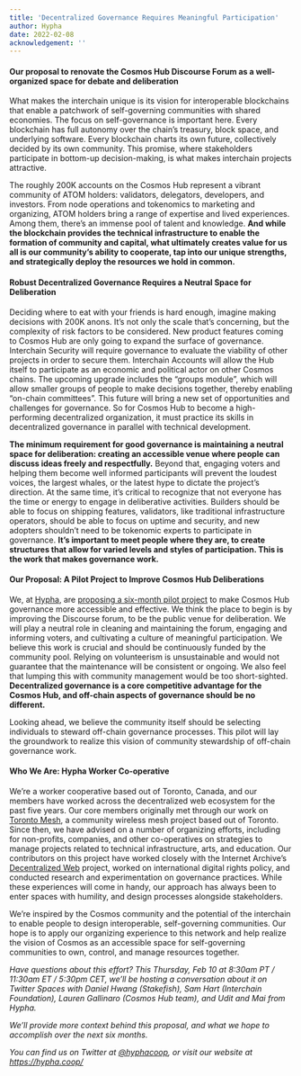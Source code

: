```yaml
---
title: 'Decentralized Governance Requires Meaningful Participation'
author: Hypha
date: 2022-02-08
acknowledgement: ''
---
```


#### Our proposal to renovate the Cosmos Hub Discourse Forum as a well-organized space for debate and deliberation

What makes the interchain unique is its vision for interoperable blockchains that enable a patchwork of self-governing communities with shared economies. The focus on self-governance is important here. Every blockchain has full autonomy over the chain’s treasury, block space, and underlying software. Every blockchain charts its own future, collectively decided by its own community. This promise, where stakeholders participate in bottom-up decision-making, is what makes interchain projects attractive.

The roughly 200K accounts on the Cosmos Hub represent a vibrant community of ATOM holders: validators, delegators, developers, and investors. From node operations and tokenomics to marketing and organizing, ATOM holders bring a range of expertise and lived experiences. Among them, there’s an immense pool of talent and knowledge. **And while the blockchain provides the technical infrastructure to enable the formation of community and capital, what ultimately creates value for us all is our community’s ability to cooperate, tap into our unique strengths, and strategically deploy the resources we hold in common.**

#### Robust Decentralized Governance Requires a Neutral Space for Deliberation 

Deciding where to eat with your friends is hard enough, imagine making decisions with 200K anons. It’s not only the scale that’s concerning, but the complexity of risk factors to be considered. New product features coming to Cosmos Hub are only going to expand the surface of governance. Interchain Security will require governance to evaluate the viability of other projects in order to secure them. Interchain Accounts will allow the Hub itself to participate as an economic and political actor on other Cosmos chains. The upcoming upgrade includes the “groups module”, which will allow smaller groups of people to make decisions together, thereby enabling “on-chain committees”. This future will bring a new set of opportunities and challenges for governance. So for Cosmos Hub to become a high-performing decentralized organization, it must practice its skills in decentralized governance in parallel with technical development.

**The minimum requirement for good governance is maintaining a neutral space for deliberation: creating an accessible venue where people can discuss ideas freely and respectfully.** Beyond that, engaging voters and helping them become well informed participants will prevent the loudest voices, the largest whales, or the latest hype to dictate the project’s direction. At the same time, it’s critical to recognize that not everyone has the time or energy to engage in deliberative activities. Builders should be able to focus on shipping features, validators, like traditional infrastructure operators, should be able to focus on uptime and security, and new adopters shouldn’t need to be tokenomic experts to participate in governance. **It’s important to meet people where they are, to create structures that allow for varied levels and styles of participation. This is the work that makes governance work.**

#### Our Proposal: A Pilot Project to Improve Cosmos Hub Deliberations

We, at [Hypha](https://hypha.coop), are [proposing a six-month pilot project](https://forum.cosmos.network/t/proposal-draft-use-the-forum-to-improve-governance-process/5530) to make Cosmos Hub governance more accessible and effective. We think the place to begin is by improving the Discourse forum, to be the public venue for deliberation. We will play a neutral role in cleaning and maintaining the forum, engaging and informing voters, and cultivating a culture of meaningful participation. We believe this work is crucial and should be continuously funded by the community pool. Relying on volunteerism is unsustainable and would not guarantee that the maintenance will be consistent or ongoing. We also feel that lumping this with community management would be too short-sighted. **Decentralized governance is a core competitive advantage for the Cosmos Hub, and off-chain aspects of governance should be no different.**

Looking ahead, we believe the community itself should be selecting individuals to steward off-chain governance processes. This pilot will lay the groundwork to realize this vision of community stewardship of off-chain governance work.

#### Who We Are: Hypha Worker Co-operative

We’re a worker cooperative based out of Toronto, Canada, and our members have worked across the decentralized web ecosystem for the past five years. Our core members originally met through our work on [Toronto Mesh](https://tomesh.net/), a community wireless mesh project based out of Toronto. Since then, we have advised on a number of organizing efforts, including for non-profits, companies, and other co-operatives on strategies to manage projects related to technical infrastructure, arts, and education. Our contributors on this project have worked closely with the Internet Archive’s [Decentralized Web](https://getdweb.net/) project, worked on international digital rights policy, and conducted research and experimentation on governance practices. While these experiences will come in handy, our approach has always been to enter spaces with humility, and design processes alongside stakeholders.

We’re inspired by the Cosmos community and the potential of the interchain to enable people to design interoperable, self-governing communities. Our hope is to apply our organizing experience to this network and help realize the vision of Cosmos as an accessible space for self-governing communities to own, control, and manage resources together.

*Have questions about this effort? This Thursday, Feb 10 at 8:30am PT / 11:30am ET / 5:30pm CET, we’ll be hosting a conversation about it on Twitter Spaces with Daniel Hwang (Stakefish), Sam Hart (Interchain Foundation), Lauren Gallinaro (Cosmos Hub team), and Udit and Mai from Hypha.*

*We’ll provide more context behind this proposal, and what we hope to accomplish over the next six months.*

*You can find us on Twitter at [@hyphacoop](https://twitter.com/HyphaCoop), or visit our website at https://hypha.coop/*

